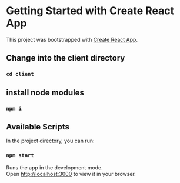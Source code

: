 # Getting Started with Create React App

This project was bootstrapped with [Create React App](https://github.com/facebook/create-react-app).

## Change into the client directory

### `cd client`

## install node modules

### `npm i`

## Available Scripts

In the project directory, you can run:

### `npm start`

Runs the app in the development mode.\
Open [http://localhost:3000](http://localhost:3000) to view it in your browser.
